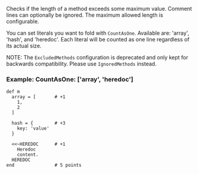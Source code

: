 Checks if the length of a method exceeds some maximum value.
Comment lines can optionally be ignored.
The maximum allowed length is configurable.

You can set literals you want to fold with `CountAsOne`.
Available are: 'array', 'hash', and 'heredoc'. Each literal
will be counted as one line regardless of its actual size.

NOTE: The `ExcludedMethods` configuration is deprecated and only kept
for backwards compatibility. Please use `IgnoredMethods` instead.

### Example: CountAsOne: ['array', 'heredoc']

    def m
      array = [       # +1
        1,
        2
      ]

      hash = {        # +3
        key: 'value'
      }

      <<~HEREDOC      # +1
        Heredoc
        content.
      HEREDOC
    end               # 5 points
